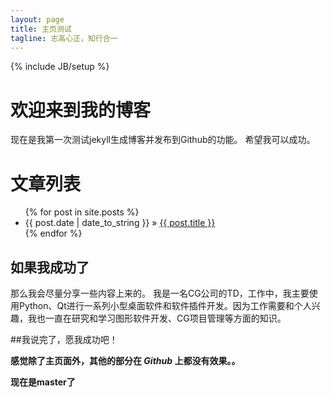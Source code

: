 ```yaml
---
layout: page
title: 主页测试
tagline: 志高心正，知行合一
---
```

{% include JB/setup %}

# 欢迎来到我的博客

现在是我第一次测试jekyll生成博客并发布到Github的功能。
希望我可以成功。


# 文章列表

<ul class="posts">
  {% for post in site.posts %}
    <li><span>{{ post.date | date_to_string }}</span> &raquo; <a href="{{ BASE_PATH }}{{ post.url }}">{{ post.title }}</a></li>
  {% endfor %}
</ul>

## 如果我成功了

那么我会尽量分享一些内容上来的。
我是一名CG公司的TD，工作中，我主要使用Python、Qt进行一系列小型桌面软件和软件插件开发。因为工作需要和个人兴趣，我也一直在研究和学习图形软件开发、CG项目管理等方面的知识。

##我说完了，愿我成功吧！

**感觉除了主页面外，其他的部分在 _Github_ 上都没有效果。。**

**现在是master了**